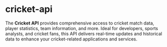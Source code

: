 # cricket-api
The **Cricket API** provides comprehensive access to cricket match data, player statistics, team information, and more. Ideal for developers, sports analysts, and cricket fans, this API delivers real-time updates and historical data to enhance your cricket-related applications and services.
